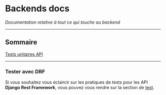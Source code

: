# Backends docs
*Documentation relative à tout ce qui touche au backend*

________
## Sommaire

[Tests unitaires API](test/testing_api.md)

__________
### Tester avec DRF
Si vous souhaitez vous éclaircir sur les pratiques de tests pour les API **Django Rest Framework**, vous pouvez vous rendre sur la section de [test](test/testing_api.md).